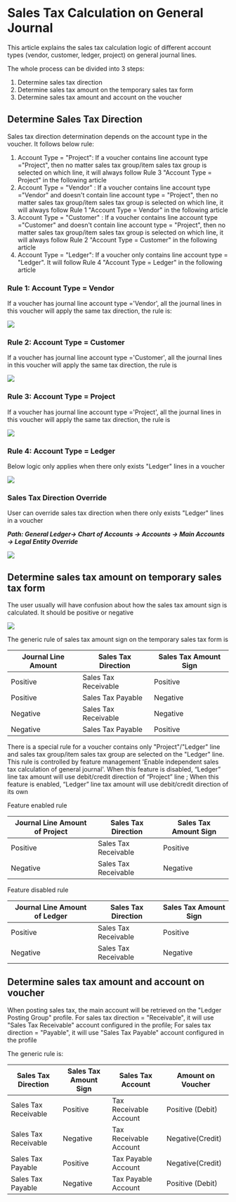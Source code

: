# Sales Tax Calculation on General Journal



This article explains the sales tax calculation logic of different account types (vendor, customer, ledger, project) on general journal lines.

The whole process can be divided into 3 steps:

1. Determine sales tax direction
2. Determine sales tax amount on the temporary sales tax form
3. Determine sales tax amount and account on the voucher



## Determine Sales Tax Direction

Sales tax direction determination depends on the account type in the voucher. It follows below rule:

1. Account Type = "Project": If a voucher contains line account type ="Project", then no matter sales tax group/item sales tax group is selected on which line, it will always follow Rule 3 "Account Type = Project" in the following article
2. Account Type = "Vendor" : If a voucher contains line account type ="Vendor" and doesn't contain line account type = "Project", then no matter sales tax group/item sales tax group is selected on which line, it will always follow Rule 1 "Account Type = Vendor" in the following article
3. Account Type = "Customer" : If a voucher contains line account type ="Customer" and doesn't contain line account type = "Project", then no matter sales tax group/item sales tax group is selected on which line, it will always follow Rule 2 "Account Type = Customer" in the following article
4. Account Type = "Ledger": If a voucher only contains line account type = "Ledger". It will follow Rule 4 "Account Type = Ledger" in the following article

### Rule 1: Account Type = Vendor

If a voucher has journal line account type ='Vendor', all the journal lines in this voucher will apply the same tax direction, the rule is:

![](media/Sales-Tax-Direction-Vendor.jpg)

 

### Rule 2: Account Type = Customer

If a voucher has journal line account type ='Customer', all the journal lines in this voucher will apply the same tax direction, the rule is

![](media/Sales-Tax-Direction-Customer.jpg)

### Rule 3: Account Type = Project

If a voucher has journal line account type ='Project', all the journal lines in this voucher will apply the same tax direction, the rule is

![](media/Sales-Tax-Direction-Vendor.jpg)

### Rule 4: Account Type = Ledger

Below logic only applies when there only exists "Ledger" lines in a voucher

![](media/Sales-Tax-Direction-Ledger.jpg)



### Sales Tax Direction Override

User can override sales tax direction when there only exists "Ledger" lines in a voucher

***Path: General Ledger-> Chart of Accounts -> Accounts -> Main Accounts -> Legal Entity Override***

![](media/Override-tax-direction.png)

## Determine sales tax amount on temporary sales tax form

The user usually will have confusion about how the sales tax amount sign is calculated. It should be positive or negative

![](media/sales-tax-amount-sign.jpg)

The generic rule of sales tax amount sign on the temporary sales tax form is

| Journal Line Amount | Sales Tax Direction  | Sales Tax Amount Sign |
| ------------------- | -------------------- | --------------------- |
| Positive            | Sales Tax Receivable | Positive              |
| Positive            | Sales Tax Payable    | Negative              |
| Negative            | Sales Tax Receivable | Negative              |
| Negative            | Sales Tax Payable    | Positive              |

There is a special rule for a voucher contains only "Project"/"Ledger" line and sales tax group/item sales tax group are selected on the "Ledger" line. This rule is controlled by feature management 'Enable independent sales tax calculation of general journal'. When this feature is disabled, “Ledger” line tax amount will use debit/credit direction of “Project” line ; When this feature is enabled, “Ledger” line tax amount will use debit/credit direction of its own

Feature enabled rule

| Journal Line Amount of Project | Sales Tax Direction  | Sales Tax Amount Sign |
| ------------------------------ | -------------------- | --------------------- |
| Positive                       | Sales Tax Receivable | Positive              |
| Negative                       | Sales Tax Receivable | Negative              |

Feature disabled rule

| Journal Line Amount of Ledger | Sales Tax Direction  | Sales Tax Amount Sign |
| ------------------------------ | -------------------- | --------------------- |
| Positive                       | Sales Tax Receivable | Positive              |
| Negative                       | Sales Tax Receivable | Negative              |

## Determine sales tax amount and account on voucher

When posting sales tax, the main account will be retrieved on the "Ledger Posting Group" profile. For sales tax direction = "Receivable", it will use "Sales Tax Receivable" account configured in the profile; For sales tax direction = "Payable", it will use "Sales Tax Payable" account configured in the profile

The generic rule is:

| Sales Tax Direction  | Sales Tax Amount Sign | Sales Tax Account      | Amount on Voucher |
| -------------------- | --------------------- | ---------------------- | ----------------- |
| Sales Tax Receivable | Positive              | Tax Receivable Account | Positive (Debit)  |
| Sales Tax Receivable | Negative              | Tax Receivable Account | Negative(Credit)  |
| Sales Tax Payable    | Positive              | Tax Payable Account    | Negative(Credit)  |
| Sales Tax Payable    | Negative              | Tax Payable Account    | Positive (Debit)  |


